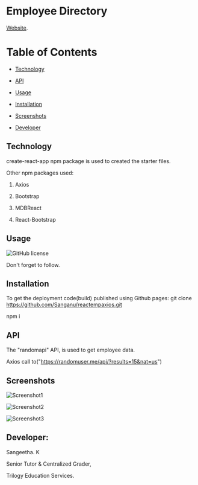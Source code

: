 # Employee Directory


[Website](https://sanganu.github.io/reactempaxios/#marketing).


# Table of Contents

* [Technology](#technology)

* [API](#api)

* [Usage](#usage)

* [Installation](#installation)

* [Screenshots](#screenshots)

* [Developer](#developer)



## Technology
create-react-app npm package is used to created the starter files.

Other npm packages used:

1. Axios

2. Bootstrap

3. MDBReact

4. React-Bootstrap

## Usage

![GitHub license](https://img.shields.io/badge/license-MIT-green.svg)

Don't forget to follow.


## Installation

To get the deployment code(build) published using Github pages:
git clone https://github.com/Sanganu/reactempaxios.git

npm i

## API

The "randomapi" API, is used to get employee data.

Axios call to("https://randomuser.me/api/?results=15&nat=us")


## Screenshots
![Screenshot1](https://github.com/Sanganu/reactempaxios/blob/sourcecode/Screenshot1.PNG)

![Screenshot2](https://github.com/Sanganu/reactempaxios/blob/sourcecode/Screenshot2.PNG)

![Screenshot3](https://github.com/Sanganu/reactempaxios/blob/sourcecode/Screenshot3.PNG)



## Developer: 

Sangeetha. K

Senior Tutor & Centralized Grader,

Trilogy Education Services.
